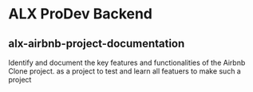 # ALX ProDev Backend
## alx-airbnb-project-documentation
 Identify and document the key features and functionalities of the Airbnb Clone project.
 as a project to test and learn all featuers to make such a project
